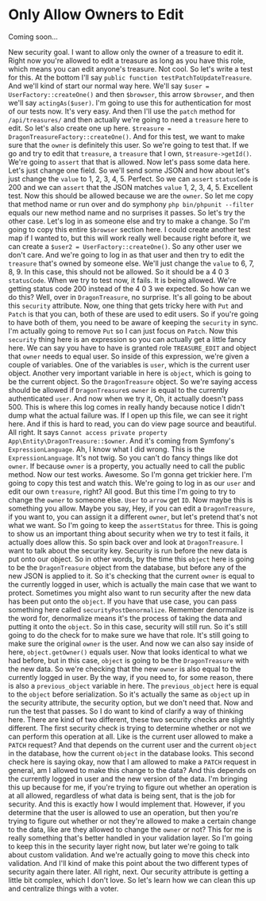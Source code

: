 # Only Allow Owners to Edit

Coming soon...

New security goal. I want to allow only the owner of a treasure to edit it. Right now you're allowed to edit a treasure as long as you have this role, which means you can edit anyone's treasure. Not cool. So let's write a test for this. At the bottom I'll say `public function testPatchToUpdateTreasure`. And we'll kind of start our normal way here. We'll say `$user = UserFactory::createOne()` and then `$browser`, this arrow `$browser`, and then we'll say `actingAs($user)`. I'm going to use this for authentication for most of our tests now. It's very easy. And then I'll use the `patch` method for `/api/treasures/` and then actually we're going to need a `treasure` here to edit. So let's also create one up here. `$treasure = DragonTreasureFactory::createOne()`. And for this test, we want to make sure that the `owner` is definitely this user. So we're going to test that. If we go and try to edit that `treasure`, a `treasure` that I own, `$treasure->getId()`. We're going to `assert` that that is allowed. Now let's pass some data here. Let's just change one field. So we'll send some JSON and how about let's just change the `value` to 1, 2, 3, 4, 5. Perfect. So we can `assert` `statusCode` is 200 and we can `assert` that the JSON matches `value` 1, 2, 3, 4, 5. Excellent test. Now this should be allowed because we are the `owner`. So let me copy that method name or run over and do symphony `php bin/phpunit --filter` equals our new method name and no surprises it passes. So let's try the other case. Let's log in as someone else and try to make a change. So I'm going to copy this entire `$browser` section here. I could create another test map if I wanted to, but this will work really well because right before it, we can create a `$user2 = UserFactory::createOne()`. So any other user we don't care. And we're going to log in as that user and then try to edit the `treasure` that's owned by someone else. We'll just change the `value` to 6, 7, 8, 9. In this case, this should not be allowed. So it should be a 4 0 3 `statusCode`. When we try to test now, it fails. It is being allowed. We're getting status code 200 instead of the 4 0 3 we expected. So how can we do this? Well, over in `DragonTreasure`, no surprise. It's all going to be about this `security` attribute. Now, one thing that gets tricky here with `Put` and `Patch` is that you can, both of these are used to edit users. So if you're going to have both of them, you need to be aware of keeping the `security` in sync. I'm actually going to remove `Put` so I can just focus on `Patch`. Now this `security` thing here is an expression so you can actually get a little fancy here. We can say you have to have is granted role `TREASURE_EDIT` and object that `owner` needs to equal user. So inside of this expression, we're given a couple of variables. One of the variables is `user`, which is the current user object. Another very important variable in here is `object`, which is going to be the current object. So the `DragonTreasure` object. So we're saying access should be allowed if `DragonTreasure`s `owner` is equal to the currently authenticated `user`. And now when we try it, Oh, it actually doesn't pass 500. This is where this log comes in really handy because notice I didn't dump what the actual failure was. If I open up this file, we can see it right here. And if this is hard to read, you can do view page source and beautiful. All right. It says `Cannot access private property App\Entity\DragonTreasure::$owner`. And it's coming from Symfony's `ExpressionLanguage`. Ah, I know what I did wrong. This is the `ExpressionLanguage`. It's not twig. So you can't do fancy things like dot `owner`. If because `owner` is a property, you actually need to call the public method. Now our test works. Awesome. So I'm gonna get trickier here. I'm going to copy this test and watch this. We're going to log in as our `user` and edit our own `treasure`, right? All good. But this time I'm going to try to change the `owner` to someone else. `User` to `arrow` get `ID`. Now maybe this is something you allow. Maybe you say, Hey, if you can edit a `DragonTreasure`, if you want to, you can assign it a different `owner`, but let's pretend that's not what we want. So I'm going to keep the `assertStatus` for three. This is going to show us an important thing about security when we try to test it fails, it actually does allow this. So spin back over and look at `DragonTreasure`. I want to talk about the security key. Security is run before the new data is put onto our object. So in other words, by the time this `object` here is going to be the `DragonTreasure` object from the database, but before any of the new JSON is applied to it. So it's checking that the current `owner` is equal to the currently logged in user, which is actually the main case that we want to protect. Sometimes you might also want to run security after the new data has been put onto the `object`. If you have that use case, you can pass something here called `securityPostDenormalize`. Remember denormalize is the word for, denormalize means it's the process of taking the data and putting it onto the `object`. So in this case, security will still run. So it's still going to do the check for to make sure we have that role. It's still going to make sure the original `owner` is the user. And now we can also say inside of here, `object.getOwner()` equals user. Now that looks identical to what we had before, but in this case, `object` is going to be the `DragonTreasure` with the new data. So we're checking that the new `owner` is also equal to the currently logged in user. By the way, if you need to, for some reason, there is also a `previous_object` variable in here. The `previous_object` here is equal to the `object` before serialization. So it's actually the same as `object` up in the security attribute, the security option, but we don't need that. Now and run the test that passes. So I do want to kind of clarify a way of thinking here. There are kind of two different, these two security checks are slightly different. The first security check is trying to determine whether or not we can perform this operation at all. Like is the current user allowed to make a `PATCH` request? And that depends on the current user and the current `object` in the database, how the current `object` in the database looks. This second check here is saying okay, now that I am allowed to make a `PATCH` request in general, am I allowed to make this change to the data? And this depends on the currently logged in user and the new version of the data. I'm bringing this up because for me, if you're trying to figure out whether an operation is at all allowed, regardless of what data is being sent, that is the job for security. And this is exactly how I would implement that. However, if you determine that the user is allowed to use an operation, but then you're trying to figure out whether or not they're allowed to make a certain change to the data, like are they allowed to change the `owner` or not? This for me is really something that's better handled in your validation layer. So I'm going to keep this in the security layer right now, but later we're going to talk about custom validation. And we're actually going to move this check into validation. And I'll kind of make this point about the two different types of security again there later. All right, next. Our security attribute is getting a little bit complex, which I don't love. So let's learn how we can clean this up and centralize things with a voter.
